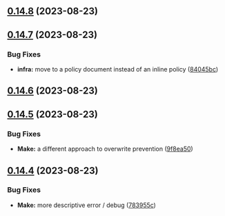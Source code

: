 ## [0.14.8](https://github.com/hutchic-observe-meta/cloudformation-aws-collection/compare/v0.14.7...v0.14.8) (2023-08-23)



## [0.14.7](https://github.com/hutchic-observe-meta/cloudformation-aws-collection/compare/v0.14.6...v0.14.7) (2023-08-23)


### Bug Fixes

* **infra:** move to a policy document instead of an inline policy ([84045bc](https://github.com/hutchic-observe-meta/cloudformation-aws-collection/commit/84045bc54e825c8a910af9b3717be8a99819b3fc))



## [0.14.6](https://github.com/hutchic-observe-meta/cloudformation-aws-collection/compare/v0.14.5...v0.14.6) (2023-08-23)



## [0.14.5](https://github.com/hutchic-observe-meta/cloudformation-aws-collection/compare/v0.14.4...v0.14.5) (2023-08-23)


### Bug Fixes

* **Make:** a different approach to overwrite prevention ([9f8ea50](https://github.com/hutchic-observe-meta/cloudformation-aws-collection/commit/9f8ea509f6a7ca76ba8f3180d6cf69bdff0a4d4e))



## [0.14.4](https://github.com/hutchic-observe-meta/cloudformation-aws-collection/compare/v0.14.3...v0.14.4) (2023-08-23)


### Bug Fixes

* **Make:** more descriptive error / debug ([783955c](https://github.com/hutchic-observe-meta/cloudformation-aws-collection/commit/783955c7093283996a9725ef99f245bfed0d8a50))



